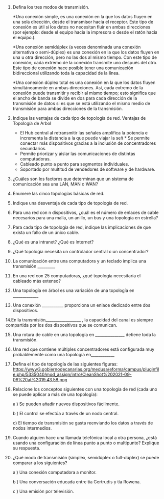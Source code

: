 1. Defina los tres modos de transmisión.

   *Una conexión simple, es una conexión en la que los datos fluyen en una sola dirección, desde el transmisor hacia el receptor. Este tipo de conexión es útil si     los datos no necesitan fluir en ambas direcciones (por ejemplo: desde el equipo hacia la impresora o desde el ratón hacia el equipo.).

   *Una conexión semidúplex (a veces denominada una conexión alternativa o semi-dúplex) es una conexión en la que los datos fluyen en una u otra dirección, pero       no las dos al mismo tiempo. Con este tipo de conexión, cada extremo de la conexión transmite uno después del otro. Este tipo de conexión hace posible tener       una comunicación bidireccional utilizando toda la capacidad de la línea.

   *Una conexión dúplex total es una conexión en la que los datos fluyen simultáneamente en ambas direcciones. Así, cada extremo de la conexión puede transmitir y     recibir al mismo tiempo; esto significa que el ancho de banda se divide en dos para cada dirección de la transmisión de datos si es que se está utilizando el     mismo medio de transmisión para ambas direcciones de la transmisión.

2. Indique las ventajas de cada tipo de topología de red.
      Ventajas de Topología de Árbol 
    * El Hub central al retransmitir las señales amplifica la potencia e incrementa la distancia a la que puede viajar la señ                                         * Se permite conectar más dispositivos gracias a la inclusión de concentradores secundarios. 
    * Permite priorizar y aislar las comunicaciones de distintas computadoras. 
    * Cableado punto a punto para segmentos individuales. 
    * Soportado por multitud de vendedores de software y de hardware.                                             
  

3. ¿Cuáles son los factores que determinan que un sistema de comunicación sea una LAN, MAN o WAN?

4. Enumere las cinco topologías básicas de red.

5. Indique una desventaja de cada tipo de topología de red.

6. Para una red con n dispositivos, ¿cuál es el número de enlaces de cable necesarios para una malla, un anillo, un bus y una topología en estrella?

7. Para cada tipo de topología de red, indique las implicaciones de que exista un fallo de un único cable.

8. ¿Qué es una intranet? ¿Qué es Internet?

9. ¿Qué topología necesita un controlador central o un concentrador?

10. La comunicación entre una computadora y un teclado implica una transmisión _________

11. En una red con 25 computadoras, ¿qué topología necesitaría el cableado más extenso?

12. Una topología en árbol es una variación de una topología en _____________

13. Una conexión ___________   proporciona un enlace dedicado entre dos dispositivos.

14.En la transmisión__________________   , la capacidad del canal es siempre compartida por los dos dispositivos que se comunican.

15. Una rotura de cable en una topología en _______________   detiene toda la transmisión.

16. Una red que contiene múltiples concentradores está configurada muy probablemente como una topología en____________

17. Defina el tipo de topología de las siguientes figuras:
https://www3.gobiernodecanarias.org/medusa/eforma/campus/pluginfile.php/5335040/mod_assign/intro/CleanShot%202021-09-09%20at%2019.43.58.png

18. Relacione los conceptos siguientes con una topología de red (cada uno se puede aplicar a más de una topología):

       a ) Se pueden añadir nuevos dispositivos fácilmente.

       b ) El control se efectúa a través de un nodo central.

       c) El tiempo de transmisión se gasta reenviando los datos a través de nodos intermedios.

19. Cuando alguien hace una llamada telefónica local a otra persona, ¿está usando una configuración de línea punto a punto o multipunto? Explique su respuesta.

20. ¿Qué modo de transmisión (símplex, semidúplex o full-dúplex) se puede comparar a los siguientes?

     a ) Una conexión computadora a monitor.

     b ) Una conversación educada entre tía Gertrudis y tía Rowena. 

     c ) Una emisión por televisión.

